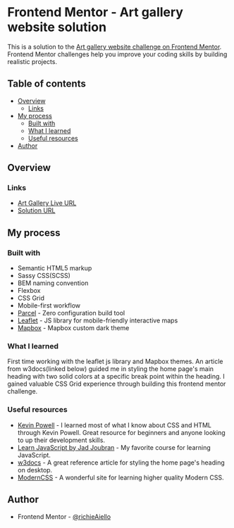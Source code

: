 # Frontend Mentor - Art gallery website solution

This is a solution to the [Art gallery website challenge on Frontend Mentor](https://www.frontendmentor.io/challenges/art-gallery-website-yVdrZlxyA). Frontend Mentor challenges help you improve your coding skills by building realistic projects. 

## Table of contents

- [Overview](#overview)
  - [Links](#links)
- [My process](#my-process)
  - [Built with](#built-with)
  - [What I learned](#what-i-learned)
  - [Useful resources](#useful-resources)
- [Author](#author)

## Overview

### Links

- [Art Gallery Live URL](https://richieaiello-art-gallery-website.netlify.app/)
- [Solution URL](https://your-solution-url.com)

## My process

### Built with

- Semantic HTML5 markup
- Sassy CSS(SCSS)
- BEM naming convention
- Flexbox
- CSS Grid
- Mobile-first workflow
- [Parcel](https://parceljs.org/) - Zero configuration build tool
- [Leaflet](https://leafletjs.com/) - JS library for mobile-friendly interactive maps
- [Mapbox](https://www.mapbox.com/) - Mapbox custom dark theme

### What I learned

First time working with the leaflet js library and Mapbox themes. An article from w3docs(linked below) guided me in styling the home page's main heading with two solid colors at a specific break point within the heading. I gained valuable CSS Grid experience through building this frontend mentor challenge.

### Useful resources

- [Kevin Powell](https://www.kevinpowell.co/) - I learned most of what I know about CSS and HTML through Kevin Powell. Great resource for beginners and anyone looking to up their development skills.
- [Learn JavaScript by Jad Joubran](https://learnjavascript.online/) - My favorite course for learning JavaScript.
- [w3docs](https://www.w3docs.com/snippets/css/how-to-apply-css-styles-to-only-the-half-of-a-word-or-character.html) - A great reference article for styling the home page's heading on desktop.
- [ModernCSS](https://moderncss.dev/) - A wonderful site for learning higher quality Modern CSS.

## Author

- Frontend Mentor - [@richieAiello](https://www.frontendmentor.io/profile/richieAiello)